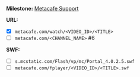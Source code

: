 **Milestone:**
[Metacafe Support](https://github.com/lejenome/html5-video-everywhere/milestones/Metacafe%20Support)

**URL:**
- [x] `metacafe.com/watch/<VIDEO_ID>/<TITLE>`
- [ ] `metacafe.com/<CHANNEL_NAME>` #6

**SWF:**
- [ ] `s.mcstatic.com/Flash/vp/mc/Portal_4.0.2.5.swf`
- [ ] `metacafe.com/fplayer/<VIDEO_ID>/<TITLE>.swf`
